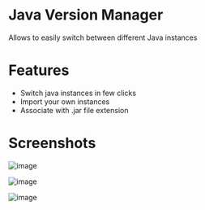 # Java Version Manager

Allows to easily switch between different Java instances

# Features

- Switch java instances in few clicks
- Import your own instances
- Associate with .jar file extension

# Screenshots

![image](https://github.com/user-attachments/assets/651cf330-ab83-429f-9d3b-0e33625ca6da)

![image](https://github.com/user-attachments/assets/e5753e69-81f6-41ab-ad8c-42c6d0884d37)

![image](https://github.com/user-attachments/assets/4db0048d-114d-4337-9b6b-efa4132dad79)